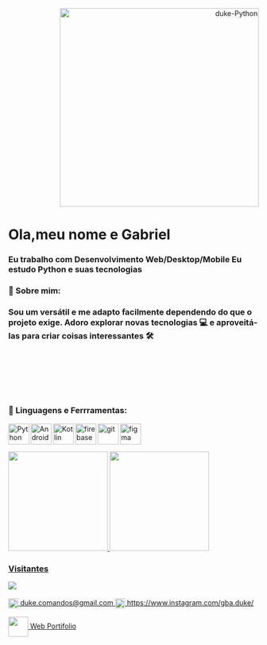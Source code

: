 

<div align='right'>
  <img  alt="duke-Python"  width="400" src="https://user-images.githubusercontent.com/42377719/147290178-aeb3f84d-086a-42ed-8e93-2d85b291e5be.gif">
 </div>
<h1>Ola,meu nome e Gabriel  </h2>
<h3>Eu trabalho com Desenvolvimento Web/Desktop/Mobile 
 Eu estudo Python e suas tecnologias
 </h3
</div>

### 🧐 Sobre mim:
### Sou um versátil e me adapto facilmente dependendo do que o projeto exige. Adoro explorar novas tecnologias 💻 e aproveitá-las para criar coisas interessantes 🛠️

<br>
 <br><br><br><br>
 
 
### 🔨 Linguagens e Ferrramentas:


<a href="https://www.python.org" target="_blank"><img align="left" alt="Python" height ="42px" src="https://raw.githubusercontent.com/rahul-jha98/github_readme_icons/main/language_and_tools/square/python/python.svg"></a>
<a href="https://developer.android.com" target="_blank"> <img align="left" alt="Android" height ="42px" src="https://raw.githubusercontent.com/rahul-jha98/github_readme_icons/main/language_and_tools/square/android/android.svg"> </a>
<a href="https://kotlinlang.org" target="_blank"><img align="left" alt="Kotlin" height ="42px" src="https://raw.githubusercontent.com/rahul-jha98/github_readme_icons/main/language_and_tools/square/kotlin/kotlin.svg"></a>

<a href="https://firebase.google.com/" target="_blank"> <img align="left" src="https://raw.githubusercontent.com/rahul-jha98/github_readme_icons/main/language_and_tools/square/firebase/firebase.svg" alt="firebase" height ="42px"/> </a>




<a href="https://git-scm.com/" target="_blank"> <img src="https://raw.githubusercontent.com/rahul-jha98/github_readme_icons/main/language_and_tools/square/git-scm/git-scm.svg" align="left" alt="git" height='42px'/> </a>
<a href="https://www.figma.com/" target="_blank"> <img src="https://raw.githubusercontent.com/rahul-jha98/github_readme_icons/main/language_and_tools/square/figma/figma.svg" alt="figma" height='42px'/> </a>

 


<div>
  <a href="https://github.com/Gabriel018">
  <img height="200" src="https://github-readme-stats.vercel.app/api?username=Gabriel018&show_icons=true&theme=dark&include_all_commits=true&count_private=true"/>
  <img height="200" src="https://github-readme-stats.vercel.app/api/top-langs/?username=Gabriel018&layout=compact&langs_count=7&theme=dark"/>
</div>


 </div>
 
 <div>  
  <h3 align="left"> Visitantes </h3>
  <img align="left" src="https://profile-counter.glitch.me/Gabriel018/count.svg">
   </div> 
<br>
 <br>
<img align="center" alt="duke-gmail" height="20" src= "https://img.shields.io/badge/Gmail-D14836?style=for-the-badge&logo=gmail&logoColor=white:"><a href='mailto:duke.comandos@gmail.com'</a> duke.comandos@gmail.com <img align="center" alt="duke-gmail" height="20" src= "https://img.shields.io/badge/Instagram-E4405F?style=for-the-badge&logo=instagram&logoColor=white"> https://www.instagram.com/gba.duke/  <br> 
 <br>
<a href='https://gabriel018.github.io/'> <img align="center" height="40" src='https://user-images.githubusercontent.com/42377719/168672772-8390345b-649b-4ad3-8bba-c1524332ffcf.png'> Web Portifolio</a>

 
 


  
  

